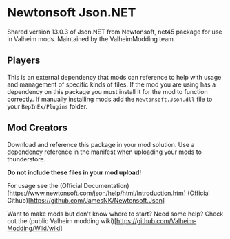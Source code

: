 # Newtonsoft Json.NET

Shared version 13.0.3 of Json.NET from Newtonsoft, net45 package for use in Valheim mods. Maintained by the ValheimModding team.

## Players

This is an external dependency that mods can reference to help with usage and management of specific kinds of files. If the mod you are using has a dependency on this package you must install it for the mod to function correctly. If manually installing mods add the ``Newtonsoft.Json.dll`` file to your ``BepInEx/Plugins`` folder.

## Mod Creators

Download and reference this package in your mod solution. Use a dependency reference in the manifest when uploading your mods to thunderstore.

**Do not include these files in your mod upload!**

For usage see the (Official Documentation)[https://www.newtonsoft.com/json/help/html/Introduction.htm]
(Official Github)[https://github.com/JamesNK/Newtonsoft.Json]

Want to make mods but don't know where to start? Need some help? Check out the (public Valheim modding wiki)[https://github.com/Valheim-Modding/Wiki/wiki]